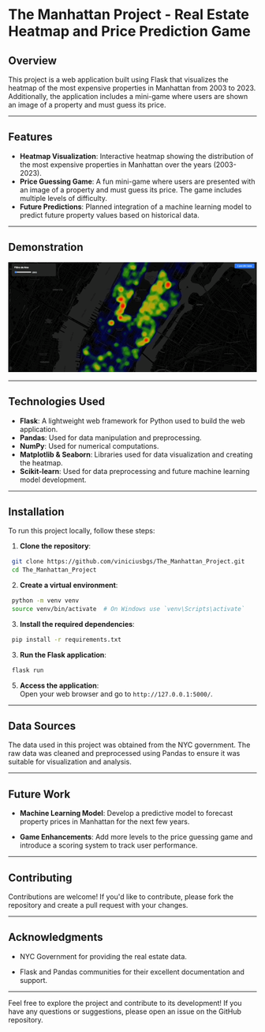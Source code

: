 # The Manhattan Project - Real Estate Heatmap and Price Prediction Game

## Overview

This project is a web application built using Flask that visualizes the heatmap of the most expensive properties in Manhattan from 2003 to 2023. Additionally, the application includes a mini-game where users are shown an image of a property and must guess its price.

---

## Features

- **Heatmap Visualization**: Interactive heatmap showing the distribution of the most expensive properties in Manhattan over the years (2003-2023).
- **Price Guessing Game**: A fun mini-game where users are presented with an image of a property and must guess its price. The game includes multiple levels of difficulty.
- **Future Predictions**: Planned integration of a machine learning model to predict future property values based on historical data.

---

## Demonstration

![The Manhattan Project Demo](https://github.com/viniciusbgs/The_Manhattan_Project/raw/main/demo.gif)

---

## Technologies Used

- **Flask**: A lightweight web framework for Python used to build the web application.
- **Pandas**: Used for data manipulation and preprocessing.
- **NumPy**: Used for numerical computations.
- **Matplotlib & Seaborn**: Libraries used for data visualization and creating the heatmap.
- **Scikit-learn**: Used for data preprocessing and future machine learning model development.

---

## Installation

To run this project locally, follow these steps:

1.  **Clone the repository**:

   ```bash
    git clone https://github.com/viniciusbgs/The_Manhattan_Project.git
    cd The_Manhattan_Project
   ```
2.  **Create a virtual environment**:


   ```bash
    python -m venv venv
    source venv/bin/activate  # On Windows use `venv\Scripts\activate`
   ```

3.  **Install the required dependencies**:

   ```bash
    pip install -r requirements.txt
   ```

3.  **Run the Flask application**:

   ```bash
    flask run
   ```

5.  **Access the application**:\
    Open your web browser and go to `http://127.0.0.1:5000/`.
    

* * * * *

Data Sources
------------

The data used in this project was obtained from the NYC government. The raw data was cleaned and preprocessed using Pandas to ensure it was suitable for visualization and analysis.

* * * * *

Future Work
-----------

-   **Machine Learning Model**: Develop a predictive model to forecast property prices in Manhattan for the next few years.

-   **Game Enhancements**: Add more levels to the price guessing game and introduce a scoring system to track user performance.

* * * * *

Contributing
------------

Contributions are welcome! If you'd like to contribute, please fork the repository and create a pull request with your changes.


* * * * *

Acknowledgments
---------------

-   NYC Government for providing the real estate data.

-   Flask and Pandas communities for their excellent documentation and support.

* * * * *

Feel free to explore the project and contribute to its development! If you have any questions or suggestions, please open an issue on the GitHub repository.
